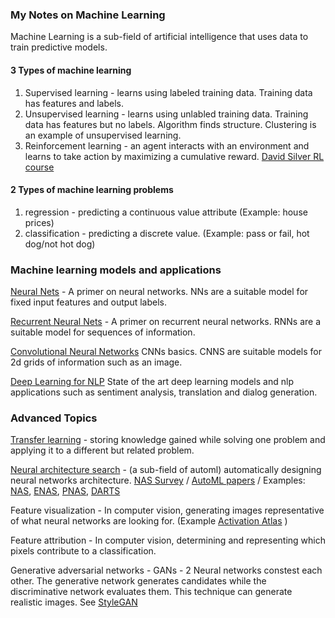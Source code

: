 ### My Notes on Machine Learning

Machine Learning is a sub-field of artificial intelligence that uses data to train predictive models.  

#### 3 Types of machine learning
1. Supervised learning - learns using labeled training data.  Training data has features and labels.  
2. Unsupervised learning - learns using unlabled training data.  Training data has features but no labels.  Algorithm finds structure. Clustering is an example of unsupervised learning. 
3. Reinforcement learning - an agent interacts with an environment and learns to take action by maximizing a cumulative reward. [David Silver RL course](http://www0.cs.ucl.ac.uk/staff/d.silver/web/Teaching.html)  

#### 2 Types of machine learning problems
1. regression - predicting a continuous value attribute (Example: house prices)
2. classification - predicting a discrete value. (Example: pass or fail, hot dog/not hot dog)

### Machine learning models and applications

[Neural Nets](https://github.com/andrewt3000/MachineLearning/blob/master/neuralNets.md) - A primer on neural networks.  NNs are a suitable model for fixed input features and output labels.    

[Recurrent Neural Nets](https://github.com/andrewt3000/MachineLearning/blob/master/rnn.md) - A primer on recurrent neural networks. RNNs are a suitable model for sequences of information.   

[Convolutional Neural Networks](https://github.com/andrewt3000/MachineLearning/blob/master/cnn4Images.md) CNNs basics. CNNS are suitable models for 2d grids of information such as an image.   

[Deep Learning for NLP](https://github.com/andrewt3000/DL4NLP/blob/master/README.md) State of the art deep learning models and nlp applications such as sentiment analysis, translation and dialog generation.  


### Advanced Topics  

[Transfer learning](https://en.wikipedia.org/wiki/Transfer_learning) - storing knowledge gained while solving one problem and applying it to a different but related problem.

[Neural architecture search](https://en.wikipedia.org/wiki/Neural_architecture_search) - (a sub-field of automl) automatically designing neural networks architecture. [NAS Survey](https://arxiv.org/abs/1808.05377)  / [AutoML papers](https://www.automl.org/automl/literature-on-neural-architecture-search/) / Examples: [NAS](https://arxiv.org/abs/1611.01578), [ENAS](https://arxiv.org/abs/1802.03268), [PNAS](https://arxiv.org/abs/1712.00559), [DARTS](https://arxiv.org/abs/1806.09055)  

Feature visualization - In computer vision, generating images representative of what neural networks are looking for. (Example [Activation Atlas](https://distill.pub/2019/activation-atlas/) )  

Feature attribution - In computer vision, determining and representing which pixels contribute to a classification.   

Generative adversarial networks - GANs - 2 Neural networks constest each other. The generative network generates candidates while the discriminative network evaluates them. This technique can generate realistic images. See [StyleGAN](https://arxiv.org/abs/1812.04948)   
